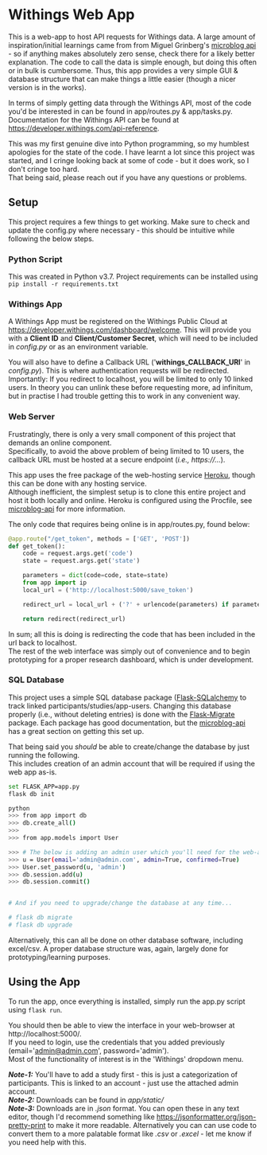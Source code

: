 # Withings Web App
This is a web-app to host API requests for Withings data. A large amount of inspiration/initial learnings came from from Miguel Grinberg's [microblog api](https://github.com/miguelgrinberg/microblog-api) - so if anything makes absolutely zero sense, check there for a likely better explanation.
The code to call the data is simple enough, but doing this often or in bulk is cumbersome. Thus, this app provides a very simple GUI & database structure that can make things a little easier (though a nicer version is in the works).

In terms of simply getting data through the Withings API, most of the code you'd be interested in can be found in app/routes.py & app/tasks.py.
Documentation for the Withings API can be found at https://developer.withings.com/api-reference.

This was my first genuine dive into Python programming, so my humblest apologies for the state of the code.
I have learnt a lot since this project was started, and I cringe looking back at some of code - but it does work, so I don't cringe too hard. <br/>
That being said, please reach out if you have any questions or problems. 

## Setup
This project requires a few things to get working.
Make sure to check and update the config.py where necessary - this should be intuitive while following the below steps. 

### Python Script
This was created in Python v3.7. Project requirements can be installed using <br/>
`pip install -r requirements.txt`

### Withings App
A Withings App must be registered on the Withings Public Cloud at https://developer.withings.com/dashboard/welcome.
This will provide you with a **Client ID** and **Client/Customer Secret**, which will need to be included in *config.py* or as an environment variable.

You will also have to define a Callback URL ('**withings_CALLBACK_URI**' in *config.py*). This is where authentication requests will be redirected. 
Importantly: If you redirect to localhost, you will be limited to only 10 linked users. In theory you can unlink these before requesting more, ad infinitum, but in practise I had trouble getting this to work in any convenient way. 

### Web Server
Frustratingly, there is only a very small component of this project that demands an online component. <br/>
Specifically, to avoid the above problem of being limited to 10 users, the callback URL must be hosted at a secure endpoint (*i.e., https://...*). 

This app uses the free package of the web-hosting service [Heroku](https://www.heroku.com/), though this can be done with any hosting service.<br/>
Although inefficient, the simplest setup is to clone this entire project and host it both locally and online. Heroku is configured using the Procfile, see  [microblog-api](https://blog.miguelgrinberg.com/post/the-flask-mega-tutorial-part-xviii-deployment-on-heroku) for more information.

The only code that requires being online is in app/routes.py, found below:
```python
@app.route("/get_token", methods = ['GET', 'POST'])
def get_token():
    code = request.args.get('code')
    state = request.args.get('state')

    parameters = dict(code=code, state=state)
    from app import ip
    local_url = ('http://localhost:5000/save_token')

    redirect_url = local_url + ('?' + urlencode(parameters) if parameters else "")

    return redirect(redirect_url)
```
In sum; all this is doing is redirecting the code that has been included in the url back to localhost. <br/>
The rest of the web interface was simply out of convenience and to begin prototyping for a proper research dashboard, which is under development.

### SQL Database
This project uses a simple SQL database package ([Flask-SQLalchemy](https://flask-sqlalchemy.palletsprojects.com/) to track linked participants/studies/app-users.
Changing this database properly (i.e., without deleting entries) is done with the [Flask-Migrate](https://flask-migrate.readthedocs.io/) package. 
Each package has good documentation, but the [microblog-api](https://blog.miguelgrinberg.com/post/the-flask-mega-tutorial-part-iv-database) has a great section on getting this set up. 

That being said you *should* be able to create/change the database by just running the following.<br/>
This includes creation of an admin account that will be required if using the web app as-is.
```bash
set FLASK_APP=app.py
flask db init

python
>>> from app import db
>>> db.create_all()
>>>
>>> from app.models import User

>>> # The below is adding an admin user which you'll need for the web-app
>>> u = User(email='admin@admin.com', admin=True, confirmed=True) 
>>> User.set_password(u, 'admin')
>>> db.session.add(u)
>>> db.session.commit()


# And if you need to upgrade/change the database at any time...

# flask db migrate
# flask db upgrade

```
Alternatively, this can all be done on other database software, including excel/csv. A proper database structure was, again, largely done for prototyping/learning purposes. 

## Using the App
To run the app, once everything is installed, simply run the app.py script using `flask run`.

You should then be able to view the interface in your web-browser at http://localhost:5000/. <br/>
If you need to login, use the credentials that you added previously (email='admin@admin.com', password='admin').<br/>
Most of the functionality of interest is in the 'Withings' dropdown menu.

**_Note-1:_** You'll have to add a study first - this is just a categorization of participants. This is linked to an account - just use the attached admin account.<br/>
**_Note-2:_** Downloads can be found in *app/static/*<br/>
**_Note-3:_** Downloads are in *.json* format. You can open these in any text editor, though I'd recommend something like https://jsonformatter.org/json-pretty-print to make it more readable. Alternatively you can can use code to convert them to a more palatable format like *.csv* or *.excel* - let me know if you need help with this. 
